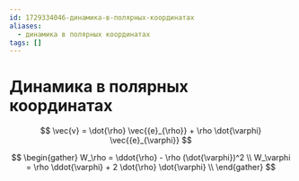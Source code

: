 ```yaml
---
id: 1729334046-динамика-в-полярных-координатах
aliases:
  - динамика в полярных координатах
tags: []
---
```


# Динамика в полярных координатах

$$
\vec{v} = \dot{\rho} \vec{{e}_{\rho}} + \rho \dot{\varphi} \vec{{e}_{\varphi}}
$$

$$
\begin{gather}
W_\rho = \ddot{\rho} - \rho (\dot{\varphi})^2 \\
W_\varphi = \rho \ddot{\varphi} + 2 \dot{\rho} \dot{\varphi} \\
\end{gather}
$$

